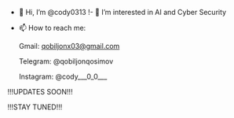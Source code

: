 - 👋 Hi, I’m @cody0313
!- 👀 I’m interested in AI and Cyber Security
<!--- 🌱 I’m currently learning a python
- 💞️ I’m looking to collaborate on ... --->
- 📫 How to reach me:

    Gmail: qobiljonx03@gmail.com
  
    Telegram: @qobiljonqosimov
  
    Instagram: @cody___0_0___

<!---
cody0313/cody0313 is a ✨ special ✨ repository because its `README.md` (this file) appears on your GitHub profile.
You can click the Preview link to take a look at your changes.
--->

!!!UPDATES SOON!!!

!!!STAY TUNED!!!
